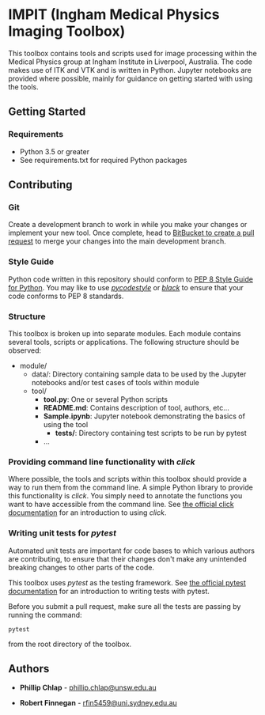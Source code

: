 # IMPIT (Ingham Medical Physics Imaging Toolbox)

This toolbox contains tools and scripts used for image processing within the Medical Physics group at Ingham Institute in Liverpool, Australia. The code makes use of ITK and VTK and is written in Python. Jupyter notebooks are provided where possible, mainly for guidance on getting started with using the tools.

## Getting Started

### Requirements

- Python 3.5 or greater
- See requirements.txt for required Python packages

## Contributing

### Git

Create a development branch to work in while you make your changes or implement your new tool. Once complete, head to  [BitBucket to create a pull request](https://bitbucket.org/swscsmedphys/dataweb/pull-requests/new) to merge your changes into the main development branch.

### Style Guide

Python code written in this repository should conform to [PEP 8 Style Guide for Python](https://www.python.org/dev/peps/pep-0008/). You may like to use [*pycodestyle*](https://pycodestyle.readthedocs.io) or [*black*](https://github.com/ambv/black) to ensure that your code conforms to PEP 8 standards.

### Structure

This toolbox is broken up into separate modules. Each module contains several tools, scripts or applications. The following structure should be observed:

- module/
    - data/: Directory containing sample data to be used by the Jupyter notebooks and/or test cases of tools within module
    - tool/
        - **tool.py**: One or several Python scripts
        - **README.md**: Contains description of tool, authors, etc...
        - **Sample.ipynb**: Jupyter notebook demonstrating the basics of using the tool
            - **tests/**: Directory containing test scripts to be run by pytest
        - ...

### Providing command line functionality with *click*

Where possible, the tools and scripts within this toolbox should provide a way to run them from the command line. A simple Python library to provide this functionality is *click*. You simply need to annotate the functions you want to have accessible from the command line. See [the official click documentation](https://click.palletsprojects.com) for an introduction to using *click*.

### Writing unit tests for *pytest*

Automated unit tests are important for code bases to which various authors are contributing, to ensure that their changes don't make any unintended breaking changes to other parts of the code.

This toolbox uses *pytest* as the testing framework. See [the official pytest documentation](https://docs.pytest.org/en/latest/getting-started.html) for an introduction to writing tests with pytest.

Before you submit a pull request, make sure all the tests are passing by running the command:

```
pytest
```

from the root directory of the toolbox.

## Authors

* **Phillip Chlap** - [phillip.chlap@unsw.edu.au](phillip.chlap@unsw.edu.au)

* **Robert Finnegan** - [rfin5459@uni.sydney.edu.au](rfin5459@uni.sydney.edu.au)